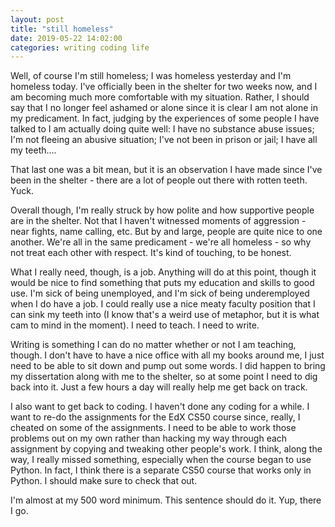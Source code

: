 ```yaml
---
layout: post
title: "still homeless"
date: 2019-05-22 14:02:00
categories: writing coding life
---
```


Well, of course I'm still homeless; I was homeless yesterday and I'm homeless today. I've officially been in the shelter for two weeks now, and I am becoming much more comfortable with my situation. Rather, I should say that I no longer feel ashamed or alone since it is clear I am not alone in my predicament. In fact, judging by the experiences of some people I have talked to I am actually doing quite well: I have no substance abuse issues; I'm not fleeing an abusive situation; I've not been in prison or jail; I have all my teeth....

That last one was a bit mean, but it is an observation I have made since I've been in the shelter - there are a lot of people out there with rotten teeth. Yuck.

Overall though, I'm really struck by how polite and how supportive people are in the shelter. Not that I haven't witnessed moments of aggression - near fights, name calling, etc. But by and large, people are quite nice to one another. We're all in the same predicament - we're all homeless - so why not treat each other with respect. It's kind of touching, to be honest.

What I really need, though, is a job. Anything will do at this point, though it would be nice to find something that puts my education and skills to good use. I'm sick of being unemployed, and I'm sick of being underemployed when I do have a job. I could really use a nice meaty faculty position that I can sink my teeth into (I know that's a weird use of metaphor, but it is what cam to mind in the moment). I need to teach. I need to write.

Writing is something I can do no matter whether or not I am teaching, though. I don't have to have a nice office with all my books around me, I just need to be able to sit down and pump out some words. I did happen to bring my dissertation along with me to the shelter, so at some point I need to dig back into it. Just a few hours a day will really help me get back on track.

I also want to get back to coding. I haven't done any coding for a while. I want to re-do the assignments for the EdX CS50 course since, really, I cheated on some of the assignments. I need to be able to work those problems out on my own rather than hacking my way through each assignment by copying and tweaking other people's work. I think, along the way, I really missed something, especially when the course began to use Python. In fact, I think there is a separate CS50 course that works only in Python. I should make sure to check that out.

I'm almost at my 500 word minimum. This sentence should do it. Yup, there I go.
